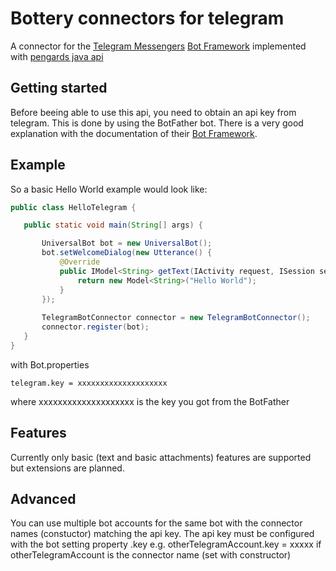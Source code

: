 # Bottery connectors for telegram

A connector for the [Telegram Messengers](https://telegram.org) [Bot Framework](https://core.telegram.org/bots) 
implemented with [pengards java api](https://github.com/pengrad/java-telegram-bot-api#creating-your-bot) 
 
## Getting started    

Before beeing able to use this api, you need to obtain an api key from telegram. This is done by using the BotFather 
bot. There is a very good explanation with the documentation of their [Bot Framework](https://core.telegram.org/bots).          

## Example

 So a basic Hello World example would look like:
 ```java
 public class HelloTelegram {

    public static void main(String[] args) {
 
        UniversalBot bot = new UniversalBot();
        bot.setWelcomeDialog(new Utterance() {
            @Override
            public IModel<String> getText(IActivity request, ISession session) {
                return new Model<String>("Hello World");
            }
        });
        
        TelegramBotConnector connector = new TelegramBotConnector();
        connector.register(bot);
    }
}
```
with Bot.properties

```
telegram.key = xxxxxxxxxxxxxxxxxxxx
```

where xxxxxxxxxxxxxxxxxxxx is the key you got from the BotFather

## Features

Currently only basic (text and basic attachments) features are supported but extensions are planned.

## Advanced

You can use multiple bot accounts for the  same bot with the connector  names (constuctor) matching the api key.
The api key must be configured with the bot setting property <connector-name>.key
 e.g.
 otherTelegramAccount.key = xxxxx if otherTelegramAccount is the connector name (set with constructor)          

